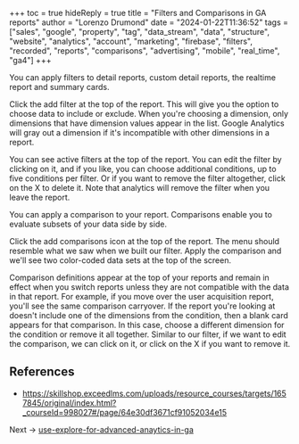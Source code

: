 +++
toc = true
hideReply = true
title = "Filters and Comparisons in GA reports"
author = "Lorenzo Drumond"
date = "2024-01-22T11:36:52"
tags = ["sales",  "google",  "property",  "tag",  "data_stream",  "data",  "structure",  "website",  "analytics",  "account",  "marketing",  "firebase",  "filters",  "recorded",  "reports",  "comparisons",  "advertising",  "mobile",  "real_time",  "ga4"]
+++


You can apply filters to detail reports, custom detail reports, the realtime report and summary cards.

Click the add filter at the top of the report. This will give you the option to choose data to include or exclude. When you're choosing a dimension, only dimensions that have dimension values appear in the list. Google Analytics will gray out a dimension if it's incompatible with other dimensions in a report.

You can see active filters at the top of the report. You can edit the filter by clicking on it, and if you like, you can choose additional conditions, up to five conditions per filter. Or if you want to remove the filter altogether, click on the X to delete it. Note that analytics will remove the filter when you leave the report.

You can apply a comparison to your report. Comparisons enable you to evaluate subsets of your data side by side.

Click the add comparisons icon at the top of the report. The menu should resemble what we saw when we built our filter. Apply the comparison and we'll see two color-coded data sets at the top of the screen.

Comparison definitions appear at the top of your reports and remain in effect when you switch reports unless they are not compatible with the data in that report. For example, if you move over the user acquisition report, you'll see the same comparison carryover. If the report you're looking at doesn't include one of the dimensions from the condition, then a blank card appears for that comparison. In this case, choose a different dimension for the condition or remove it all together. Similar to our filter, if we want to edit the comparison, we can click on it, or click on the X if you want to remove it.

## References
- https://skillshop.exceedlms.com/uploads/resource_courses/targets/1657845/original/index.html?_courseId=998027#/page/64e30df3671cf91052034e15

Next -> [use-explore-for-advanced-anaytics-in-ga](/wiki/use-explore-for-advanced-anaytics-in-ga/)
